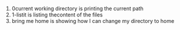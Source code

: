 1. 0current working directory is printing the current path
2. 1-listit is listing thecontent of the files
3. bring me home is showing how I can change my directory to home
